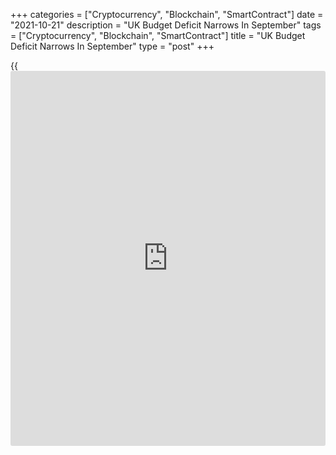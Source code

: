 +++
categories = ["Cryptocurrency", "Blockchain", "SmartContract"]
date = "2021-10-21"
description = "UK Budget Deficit Narrows In September"
tags = ["Cryptocurrency", "Blockchain", "SmartContract"]
title = "UK Budget Deficit Narrows In September"
type = "post"
+++

{{<iframe id="large-banner" src="https://www.bounty.group/#slide=2.0" width="100%" height="600" scrolling="no" style="border: 0px solid rgb(216, 221, 230); border-radius: 3px;">}}

The UK budget deficit narrowed in September from the last year on higher
tax receipts, still this was the second biggest shortfall for the month
since the records began in 1993, data published by the Office for
National Statistics revealed on Thursday.

Public sector net borrowing excluding public sector banks was GBP 21.8
billion in September, the second-highest September borrowing on record.
This was GBP 7.0 billion less than in September 2020.

In the financial year-to-September 2021, PSNB excluding banks totaled
GBP 108.1 billion. This was also the second largest financial year-to-
September borrowing on record and was GBP 101.2 billion less than in the
same period last year.

Further, data showed that public sector net debt excluding public sector
banks came in at GBP 2.218 trillion at the end of September, or around
95.5 percent of gross domestic product, the highest ratio since the 98.3
percent recorded in March 1963.

The ONS said the extra funding required by government [coronavirus][1]
support schemes, combined with reduced cash receipts and a fall in GDP,
have all helped to push public sector net debt to the current level.

In September, central government receipts grew 11 percent annually,
while expenditure dropped 1.6 percent.

Even though the budget deficit registered its second highest borrowing
for September and the public sector net debt ratio the biggest since
1963, the public finances are improving quicker than most expected, Paul
Dales, an economist at Capital Economics, said.

But the Chancellor will probably keep a tight grip on the public
finances in next Wednesday's Budget, the economist added.

For comments and feedback [contact](https://www.playgroundfx.com/contact/): editorial@rtt[news](https://www.letsplayfx.com/blog/forex-news-website/).com

[Economic News][2]

 **What parts of the world are seeing the best (and worst) economic
performances lately? Click[here][3] to check out our [Econ Scorecard][3]
and find out! See up-to-the-moment [ranking](https://www.playgroundfx.com/blog/crypto-exchange-ranking/)s for the best and worst
performers in [GDP][4], [unemployment rate][5], [inflation][6] and much
more.**

   1. www.rtt[news](https://www.letsplayfx.com/blog/forex-news-website/).com/list/coronavirus.aspx
   2. www.rtt[news](https://www.letsplayfx.com/blog/forex-news-website/).com/Content/EconomicNews.aspx
   3. www.rtt[news](https://www.letsplayfx.com/blog/forex-news-website/).com/economic-scorecard/world-rank/retail-sales/highest-performance.aspx
   4. www.rtt[news](https://www.letsplayfx.com/blog/forex-news-website/).com/economic-scorecard/world-rank/GDP/highest-performance.aspx
   5. www.rtt[news](https://www.letsplayfx.com/blog/forex-news-website/).com/economic-scorecard/world-rank/unemployment-rate/lowest-performance.aspx
   6. www.rtt[news](https://www.letsplayfx.com/blog/forex-news-website/).com/economic-scorecard/world-rank/CPI/highest-performance.aspx